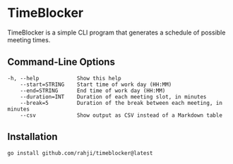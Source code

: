 # TimeBlocker

TimeBlocker is a simple CLI program that generates a schedule of possible meeting times.

## Command-Line Options

```
-h, --help            Show this help
    --start=STRING    Start time of work day (HH:MM)
    --end=STRING      End time of work day (HH:MM)
    --duration=INT    Duration of each meeting slot, in minutes
    --break=5         Duration of the break between each meeting, in minutes
    --csv             Show output as CSV instead of a Markdown table
```

## Installation

`go install github.com/rahji/timeblocker@latest`
